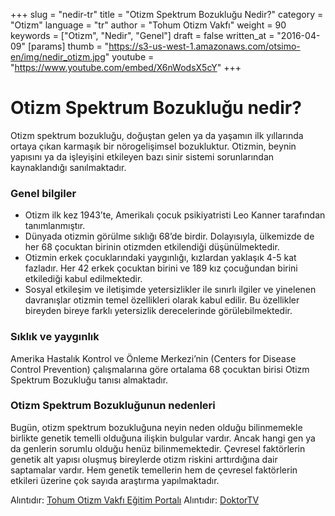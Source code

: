 +++
slug = "nedir-tr"
title = "Otizm Spektrum Bozukluğu Nedir?"
category = "Otizm"
language = "tr"
author = "Tohum Otizm Vakfı"
weight = 90
keywords = ["Otizm", "Nedir", "Genel"]
draft = false
written_at = "2016-04-09"
[params]
thumb = "https://s3-us-west-1.amazonaws.com/otsimo-en/img/nedir_otizm.jpg"
youtube = "https://www.youtube.com/embed/X6nWodsX5cY"
+++
# Otizm Spektrum Bozukluğu nedir?

Otizm spektrum bozukluğu, doğuştan gelen ya da yaşamın ilk yıllarında ortaya çıkan karmaşık bir nörogelişimsel bozukluktur. Otizmin, beynin yapısını ya da işleyişini etkileyen bazı sinir sistemi sorunlarından kaynaklandığı sanılmaktadır.

### Genel bilgiler

* Otizm ilk kez 1943’te, Amerikalı çocuk psikiyatristi Leo Kanner tarafından tanımlanmıştır.
* Dünyada otizmin görülme sıklığı 68’de birdir. Dolayısıyla, ülkemizde de her 68 çocuktan birinin otizmden etkilendiği düşünülmektedir.
* Otizmin erkek çocuklarındaki yaygınlığı, kızlardan yaklaşık 4-5 kat fazladır. Her 42 erkek çocuktan birini ve 189 kız çocuğundan birini etkilediği kabul edilmektedir.
* Sosyal etkileşim ve iletişimde yetersizlikler ile sınırlı ilgiler ve yinelenen davranışlar otizmin temel özellikleri olarak kabul edilir. Bu özellikler bireyden bireye farklı yetersizlik derecelerinde görülebilmektedir.

### Sıklık ve yaygınlık

Amerika Hastalık Kontrol ve Önleme Merkezi’nin (Centers for Disease Control Prevention) çalışmalarına göre ortalama 68 çocuktan birisi Otizm Spektrum Bozukluğu tanısı almaktadır.

### Otizm Spektrum Bozukluğunun nedenleri

Bugün, otizm spektrum bozukluğuna neyin neden olduğu bilinmemekle birlikte genetik temelli olduğuna ilişkin bulgular vardır. Ancak hangi gen ya da genlerin sorumlu olduğu henüz bilinmemektedir. Çevresel faktörlerin genetik alt yapısı oluşmuş bireylerde otizm riskini arttırdığına dair saptamalar vardır. Hem genetik temellerin hem de çevresel faktörlerin etkileri üzerine çok sayıda araştırma yapılmaktadır.

Alıntıdır: [Tohum Otizm Vakfı Eğitim Portalı](http://www.tohumotizmportali.org/icerik/otizmi-anlamak/otizm-spektrum-bozuklugunu-taniyalim/otizm-spektrum-bozuklugu-nedir)
Alıntıdır: [DoktorTV](http://www.doktortv.com/video/cocuklarda-otizm-nedir)
